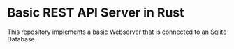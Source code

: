 # Basic REST API Server in Rust

This repository implements a basic Webserver that is connected to an Sqlite Database.
